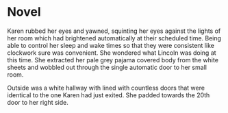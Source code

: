 # Novel

Karen rubbed her eyes and yawned, squinting her eyes against the lights of her room which had brightened automatically at their scheduled time. Being able to control her sleep and wake times so that they were consistent like clockwork sure was convenient. She wondered what Lincoln was doing at this time. She extracted her pale grey pajama covered body from the white sheets and wobbled out through the single automatic door to her small room.  

Outside was a white hallway with lined with countless doors that were identical to the one Karen had just exited. She padded towards the 20th door to her right side.
